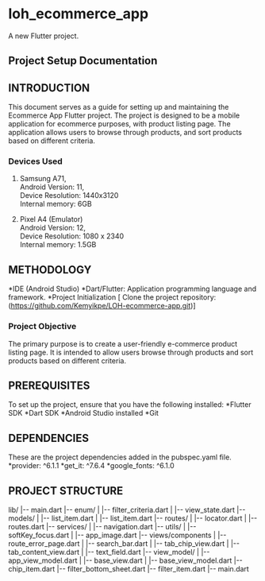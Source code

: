 # loh_ecommerce_app

A new Flutter project.

## Project Setup Documentation


## INTRODUCTION
This document serves as a guide for setting up and maintaining the Ecommerce App Flutter project. 
The project is designed to be a mobile application for ecommerce purposes, with product listing page.
The  application  allows users to browse through products, and sort products based on different criteria.


### Devices Used
1. Samsung A71, <br>
   Android Version: 11, <br>
   Device Resolution: 1440x3120<br>
   Internal memory: 6GB

2. Pixel A4 (Emulator) <br>
   Android Version: 12, <br>
   Device Resolution: 1080 x 2340<br>
   Internal memory: 1.5GB

## METHODOLOGY
 *IDE (Android Studio)
 *Dart/Flutter: Application programming language and framework.
 *Project Initialization
[ Clone the project repository:(https://github.com/Kemyikpe/LOH-ecommerce-app.git)]

### Project Objective
The primary purpose is to create a user-friendly e-commerce product listing page.
It is intended to allow users browse through products and sort products based on different criteria.

## PREREQUISITES
To set up the project, ensure that you have the following installed:
 *Flutter SDK
 *Dart SDK
 *Android Studio installed
 *Git

## DEPENDENCIES
These are the project dependencies added in the pubspec.yaml file. 
 *provider: ^6.1.1
 *get_it: ^7.6.4
 *google_fonts: ^6.1.0

## PROJECT STRUCTURE
lib/
|-- main.dart
|-- enum/
|   |-- filter_criteria.dart
|   |-- view_state.dart
|-- models/
|   |-- list_item.dart
|   |-- list_item.dart
|-- routes/
|   |-- locator.dart
|   |-- routes.dart
|-- services/
|   |-- navigation.dart
|-- utils/
|   |-- softKey_focus.dart
|   |-- app_image.dart
|-- views/components
|   |-- route_error_page.dart
|   |-- search_bar.dart
|   |-- tab_chip_view.dart
|   |-- tab_content_view.dart
|   |-- text_field.dart
|-- view_model/
|   |-- app_view_model.dart
|   |-- base_view.dart
|   |-- base_view_model.dart
|-- chip_item.dart
|-- filter_bottom_sheet.dart
|-- filter_item.dart
|-- main.dart










